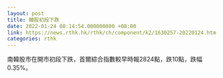 ```yaml
---
layout: post
title: 韓股初段下跌
date: 2022-01-24 08:14:54.000000000 +08:00
link: https://news.rthk.hk/rthk/ch/component/k2/1630257-20220124.htm
categories: rthk
---
```


南韓股市在開市初段下跌，首爾綜合指數較早時報2824點，跌10點，跌幅0.35%。
